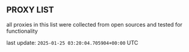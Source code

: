## PROXY LIST

all proxies in this list were collected from open sources and tested for functionality

last update: `2025-01-25 03:20:04.705904+00:00` UTC